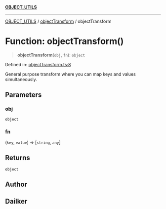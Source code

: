 [**OBJECT_UTILS**](../../README.md)

***

[OBJECT_UTILS](../../README.md) / [objectTransform](../README.md) / objectTransform

# Function: objectTransform()

> **objectTransform**(`obj`, `fn`): `object`

Defined in: [objectTransform.ts:8](https://github.com/dailker/everyutil/blob/e265d7544f4e799da268d038a0a464c889a18367/src/object/objectTransform.ts#L8)

General purpose transform where you can map keys and values simultaneously.

## Parameters

### obj

`object`

### fn

(`key`, `value`) => \[`string`, `any`\]

## Returns

`object`

## Author

## Dailker
